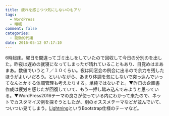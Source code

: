 ```yaml
---
title: 疲れを感じつつ気にしないのもアリ
tags:
  - WordPress
  - 睡眠
comment: false
categories:
  - 能動的代謝
date: 2016-05-12 07:17:10
---
```


6時起床。曜日を間違ってゴミ出しをしていたので回収して今日の分別のを出した。昨夜は遅めの就寝になってしまったが晴れていることもあり、目覚めはまあまあ。数値でいうと７／１０くらい。夜は同窓会の例会に出るので余力を残したほうがよいいだろう。といいながら、<!--more-->あまり体調を気にしないで突っ込んでいってなんとかする体調管理も考えたりする。単純ではないぞと。▼昨日の企画書作成は疲労を感じたが回復していて、もう一押し踏み込んでみようと思っている。▼WordPress2016テーマの良さが使っている内にわかって来たので、ネットでカスタマイズ例を探そうとしたが、別のオススメテーマなどが並んでいて、ついつい見てしまう。[Lightning](https://lightning.vektor-inc.co.jp/ja/)というBootstrap仕様のテーマなど。